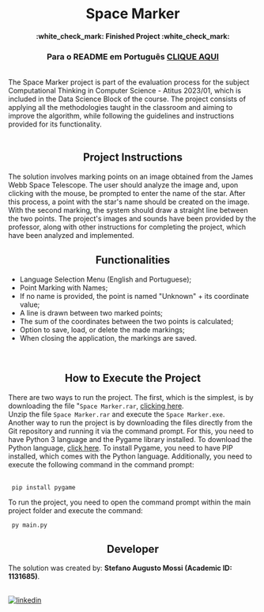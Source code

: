 <h1 align="center">Space Marker</h1>
<h4 align="center"> :white_check_mark: Finished Project :white_check_mark:</h4>
<h3 align="center">Para o README em Português <a href= https://github.com/StefanoAugusto/space-marker/blob/main/README.md/>CLIQUE AQUI</a></h3>
<br>
The Space Marker project is part of the evaluation process for the subject Computational Thinking in Computer Science - Atitus 2023/01, which is included in the Data Science Block of the course. The project consists of applying all the methodologies taught in the classroom and aiming to improve the algorithm, while following the guidelines and instructions provided for its functionality.<br><br>

<h2 align="center">
    <a>Project Instructions</a>
</h2>
The solution involves marking points on an image obtained from the James Webb Space Telescope. The user should analyze the image and, upon clicking with the mouse, be prompted to enter the name of the star. After this process, a point with the star's name should be created on the image. With the second marking, the system should draw a straight line between the two points. The project's images and sounds have been provided by the professor, along with other instructions for completing the project, which have been analyzed and implemented.
<h2 align="center"><a>Functionalities</a></h2>
<ul>
	<li> Language Selection Menu (English and Portuguese); </li>
	<li> Point Marking with Names; </li>
	<li> If no name is provided, the point is named "Unknown" + its coordinate value; </li>
	<li> A line is drawn between two marked points; </li>
	<li> The sum of the coordinates between the two points is calculated; </li>
	<li> Option to save, load, or delete the made markings; </li>
	<li> When closing the application, the markings are saved.</li>
</ul>
<br>
<h2 align="center">
	<a>How to Execute the Project</a>
</h2>
There are two ways to run the project. The first, which is the simplest, is by downloading the file "<code>Space Marker.rar</code>, <a href=https://drive.google.com/file/d/1-qgwCtACELOz1Y9QP9JIJZZhCLrxABfp/view?usp/>clicking here</a>.
<br> Unzip the file <code>Space Marker.rar</code> and execute the <code>Space Marker.exe</code>.<br>
Another way to run the project is by downloading the files directly from the Git repository and running it via the command prompt. For this, you need to have Python 3 language and the Pygame library installed. To download the Python language, <a href=https://www.python.org/>click here</a>. To install Pygame, you need to have PIP installed, which comes with the Python language. Additionally, you need to execute the following command in the command prompt:
<br><br>

```
 pip install pygame
```

To run the project, you need to open the command prompt within the main project folder and execute the command:

```
 py main.py
```
	
<h2 align="center"><a>Developer</a></h2>
The solution was created by: <b>Stefano Augusto Mossi (Academic ID: 1131685)</b>.<br>
<br>
	
[![linkedin](https://img.shields.io/badge/linkedin-0A66C2?style=for-the-badge&logo=linkedin&logoColor=white)](https://br.linkedin.com/in/stefano-augusto-mossi-6525aa217)

